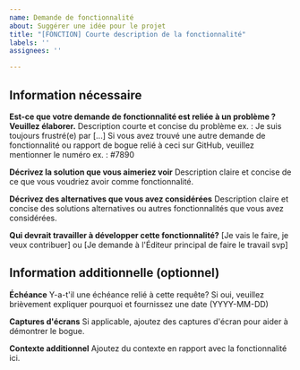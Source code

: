 ```yaml
---
name: Demande de fonctionnalité
about: Suggérer une idée pour le projet
title: "[FONCTION] Courte description de la fonctionnalité"
labels: ''
assignees: ''

---
```


## Information nécessaire

**Est-ce que votre demande de fonctionnalité est reliée à un problème ? Veuillez élaborer.**
Description courte et concise du problème ex. : Je suis toujours frustré(e) par [...]
Si vous avez trouvé une autre demande de fonctionnalité ou rapport de bogue relié à ceci sur GitHub, veuillez mentionner le numéro ex. : #7890

**Décrivez la solution que vous aimeriez voir**
Description claire et concise de ce que vous voudriez avoir comme fonctionnalité.

**Décrivez des alternatives que vous avez considérées**
Description claire et concise des solutions alternatives ou autres fonctionnalités que vous avez considérées.

**Qui devrait travailler à développer cette fonctionnalité?**
[Je vais le faire, je veux contribuer] ou [Je demande à l'Éditeur principal de faire le travail svp]

## Information additionnelle (optionnel)

**Échéance**
Y-a-t'il une échéance relié à cette requête? Si oui, veuillez brièvement expliquer pourquoi et fournissez une date (YYYY-MM-DD)

**Captures d'écrans**
Si applicable, ajoutez des captures d'écran pour aider à démontrer le bogue.

**Contexte additionnel**
Ajoutez du contexte en rapport avec la fonctionnalité ici.
